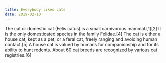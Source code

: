 ```yaml
---
title: Everybody likes cats
date: 2019-02-10
---
```


The cat or domestic cat (Felis catus) is a small carnivorous mammal.[1][2] It is the only domesticated species in the family Felidae.[4] The cat is either a house cat, kept as a pet; or a feral cat, freely ranging and avoiding human contact.[5] A house cat is valued by humans for companionship and for its ability to hunt rodents. About 60 cat breeds are recognized by various cat registries.[6]
